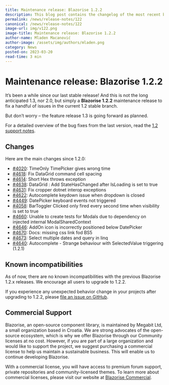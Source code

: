 ```yaml
---
title: Maintenance release: Blazorise 1.2.2
description: This blog post contains the changelog of the most recent bug fixes included in the Blazorise v1.2.2 release.
permalink: /news/release-notes/122
canonical: /news/release-notes/122
image-url: img/v122.png
image-title: Maintenance release: Blazorise 1.2.2
author-name: Mladen Macanović
author-image: /assets/img/authors/mladen.png
category: News
posted-on: 2023-03-20
read-time: 3 min
---
```


# Maintenance release: Blazorise 1.2.2

It’s been a while since our last stable release! And this is not the long anticipated 1.3, nor 2.0, but simply a **Blazorise 1.2.2** maintenance release to fix a handful of issues in the current 1.2 stable branch.

But don’t worry – the feature release 1.3 is going forward as planned.

For a detailed overview of the bug fixes from the last version, read the [1.2 support notes](https://github.com/Megabit/Blazorise/issues/4560).

## Changes

Here are the main changes since 1.2.0:

- [#4020](https://github.com/Megabit/Blazorise/issues/4020): TimeOnly TimePicker gives wrong time
- [#4618](https://github.com/Megabit/Blazorise/issues/4618): Fix DataGrid command cell spacing
- [#4614](https://github.com/Megabit/Blazorise/issues/4614): Short Hex throws exception
- [#4638](https://github.com/Megabit/Blazorise/pull/4638): DataGrid : Add StateHasChanged after IsLoading is set to true
- [#4631](https://github.com/Megabit/Blazorise/pull/4631): Fix cropper dotnet interop exceptions
- [#4622](https://github.com/Megabit/Blazorise/issues/4622): Autocomplete keydown issue when dropdown is closed
- [#4449](https://github.com/Megabit/Blazorise/issues/4449): DatePicker keyboard events not triggered
- [#4058](https://github.com/Megabit/Blazorise/issues/4058): BarToggler Clicked only fired every second time when visibility is set to true
- [#4660](https://github.com/Megabit/Blazorise/issues/4660): Unable to create tests for Modals due to dependency on injected internal ModalSharedContext
- [#4646](https://github.com/Megabit/Blazorise/issues/4646): AddOn icon is incorrectly positioned below DatePicker
- [#4670](https://github.com/Megabit/Blazorise/issues/4670): Docs: missing css link fod BS5
- [#4673](https://github.com/Megabit/Blazorise/issues/4673): Select multiple dates and query in linq
- [#4640](https://github.com/Megabit/Blazorise/issues/4640): Autocomplete - Strange behaviour with SelectedValue triggering (1.2.1)

## Known incompatibilities

As of now, there are no known incompatibilities with the previous Blazorise 1.2.x releases. We encourage all users to upgrade to 1.2.2.

If you experience any unexpected behavior change in your projects after upgrading to 1.2.2, please [file an issue on GitHub](https://github.com/Megabit/Blazorise/issues).

## Commercial Support

Blazorise, an open-source component library, is maintained by Megabit Ltd, a small organization based in Croatia. We are strong advocates of the open-source ecosystem, which is why we offer Blazorise through our Community licenses at no cost. However, if you are part of a large organization and would like to support the project, we suggest purchasing a commercial license to help us maintain a sustainable business. This will enable us to continue developing Blazorise.

With a commercial license, you will have access to premium forum support, private repositories and community-licensed themes. To learn more about commercial licenses, please visit our website at [Blazorise Commercial](https://blazorise.com/commercial).
